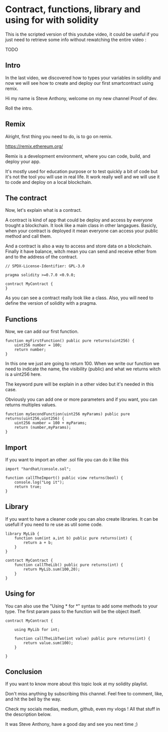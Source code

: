 # Contract, functions, library and using for with solidity

This is the scripted version of this youtube video, it could be useful if you just need to retrieve some info without 
rewatching the entire video :

TODO

## Intro

In the last video, we discovered how to types your variables in solidity and now we will see how to create and deploy 
our first smartcontract using remix.

Hi my name is Steve Anthony, welcome on my new channel Proof of dev. 

Roll the intro.

## Remix

Alright, first thing you need to do, is to go on remix.

https://remix.ethereum.org/

Remix is a development environment, where you can code, build, and deploy your app. 

It's mostly used for education purpose or to test quickly a bit of code but it's not the tool you will use
in real life. It work really well and we will use it to code and deploy on a local blockchain.

## The contract

Now, let's explain what is a contract.

A contract is kind of app that could be deploy and access by everyone trought a blockchain.
It look like a main class in other langagues. Basicly, when your contract is deployed it mean
everyone can access your public method and call them.

And a contract is also a way to access and store data on a blockchain. 
Finally it have balance, witch mean you can send and receive ether from and to the address of the contract.

```solidity
// SPDX-License-Identifier: GPL-3.0

pragma solidity >=0.7.0 <0.9.0;

contract MyContract {
}
```
As you can see a contract really look like a class. Also, you will need to define the version of solidity with a pragma.

## Functions

Now, we can add our first function.

```solidity
function myFirstFunction() public pure returns(uint256) {
    uint256 number = 100;
    return number;
}
```

In this one we just are going to return 100. When we write our function we need to indicate the name, the visibility (public) and what we returns witch is a uint256 here.

The keyword pure will be explain in a other video but it's needed in this case.

Obviously you can add one or more parameters and if you want, you can returns multiples values.

```solidity
function mySecondFunction(uint256 myParams) public pure returns(uint256,uint256) {
    uint256 number = 100 + myParams;
    return (number,myParams);
}
```

## Import

If you want to import an other .sol file you can do it like this

```solidity
import "hardhat/console.sol";

function callTheImport() public view returns(bool) {
    console.log("Log it");
    return true;
}
```

## Library

If you want to have a cleaner code you can also create libraries.
It can be usefull if you need to re use as util some code.

```solidity
library MyLib {
    function sum(int a,int b) public pure returns(int) {
        return a + b;
    }
}

contract MyContract {
    function callTheLib() public pure returns(int) {
        return MyLib.sum(100,20);
    }
}
```

## Using for

You can also use the "Using * for *" syntax to add some methods to your type. 
The first param pass to the function will be the object itself.

```solidity
contract MyContract {

    using MyLib for int;

    function callTheLibTwo(int value) public pure returns(int) {
        return value.sum(100);
    }

}
```

## Conclusion


If you want to know more about this topic look at my solidity playlist.

Don't miss anything by subscribing this channel.
Feel free to comment, like, and hit the bell by the way.

Check my socials medias, medium, github, even my vlogs ! 
All that stuff in the description below.

It was Steve Anthony, have a good day and see you next time ;)